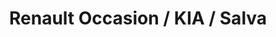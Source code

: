 ---
title: "Renault Occasion / KIA / Salva"
url: /osny/renault-occasion-kia-salva/
shop: Autohaus
---